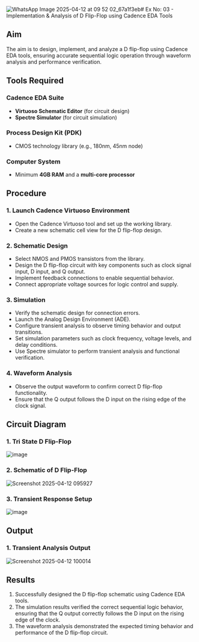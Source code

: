 ![WhatsApp Image 2025-04-12 at 09 52 02_67a1f3eb](https://github.com/user-attachments/assets/306ca03e-9626-477d-9062-aeaba003c750)# Ex No: 03 - Implementation & Analysis of D Flip-Flop using Cadence EDA Tools

## Aim
The aim is to design, implement, and analyze a D flip-flop using Cadence EDA tools, ensuring accurate sequential logic operation through waveform analysis and performance verification.

## Tools Required

### Cadence EDA Suite
- **Virtuoso Schematic Editor** (for circuit design)
- **Spectre Simulator** (for circuit simulation)

### Process Design Kit (PDK)
- CMOS technology library (e.g., 180nm, 45nm node)

### Computer System
- Minimum **4GB RAM** and a **multi-core processor**

## Procedure

### 1. Launch Cadence Virtuoso Environment
- Open the Cadence Virtuoso tool and set up the working library.
- Create a new schematic cell view for the D flip-flop design.

### 2. Schematic Design
- Select NMOS and PMOS transistors from the library.
- Design the D flip-flop circuit with key components such as clock signal input, D input, and Q output.
- Implement feedback connections to enable sequential behavior.
- Connect appropriate voltage sources for logic control and supply.

### 3. Simulation
- Verify the schematic design for connection errors.
- Launch the Analog Design Environment (ADE).
- Configure transient analysis to observe timing behavior and output transitions.
- Set simulation parameters such as clock frequency, voltage levels, and delay conditions.
- Use Spectre simulator to perform transient analysis and functional verification.

### 4. Waveform Analysis
- Observe the output waveform to confirm correct D flip-flop functionality.
- Ensure that the Q output follows the D input on the rising edge of the clock signal.

## Circuit Diagram

### 1. Tri State D Flip-Flop
![image](https://github.com/user-attachments/assets/ddf3603b-bdfd-41f2-8a98-4ad93862fd9f)

### 2. Schematic of D Flip-Flop
![Screenshot 2025-04-12 095927](https://github.com/user-attachments/assets/ca23b920-3b57-4373-afbb-75670e5216e6)

### 3. Transient Response Setup

![image](https://github.com/user-attachments/assets/c62d6ebe-35f7-4a85-bb8a-dc7d40dfcf45)


## Output

### 1. Transient Analysis Output
![Screenshot 2025-04-12 100014](https://github.com/user-attachments/assets/4a402042-88e7-4b2b-87d1-d96bf7373d9a)


## Results
1. Successfully designed the D flip-flop schematic using Cadence EDA tools.
2. The simulation results verified the correct sequential logic behavior, ensuring that the Q output correctly follows the D input on the rising edge of the clock.
3. The waveform analysis demonstrated the expected timing behavior and performance of the D flip-flop circuit.
